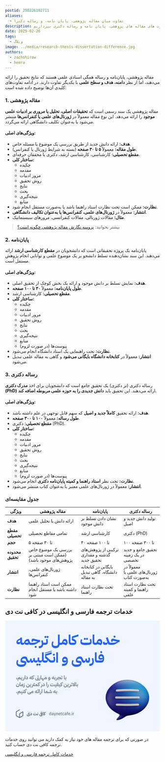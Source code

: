 ```yaml
---
postid: 250226102711
aliases:
  - تفاوت میان مقاله پژوهشی، پایان نامه، و رساله دکترا
description: در این پست می خواهیم به تفاوت های مقاله های پژوهشی، پایان نامه و رساله دکتری بپردازیم.
date: 2025-02-26
tags:
  - وبلاگ
image: ../media/research-thesis-dissertation-difference.jpg
authors:
  - zachshirow
  - hemra
---
```



مقاله پژوهشی، پایان‌نامه و رساله همگی اسنادی علمی هستند که نتایج تحقیق را ارائه می‌دهند، اما از نظر **دامنه، هدف و سطح علمی** با یکدیگر تفاوت دارند. در ادامه تفاوت‌های کلیدی آن‌ها توضیح داده شده است:

### **1. مقاله پژوهشی**

مقاله پژوهشی یک سند رسمی است که **تحقیقات اصلی، تحلیل یا مروری بر ادبیات علمی موجود** را ارائه می‌دهد. این نوع مقاله معمولاً در **ژورنال‌های علمی یا کنفرانس‌ها** منتشر می‌شود یا به‌عنوان تکلیف دانشگاهی ارائه می‌گردد.

#### **ویژگی‌های اصلی:**

- **هدف:** ارائه دانش جدید از طریق بررسی یک موضوع یا مسئله خاص.
- **طول مقاله:** معمولاً **۵ تا ۳۰ صفحه** (بسته به شرایط ژورنال یا کنفرانس).
- **مقطع تحصیلی:** کارشناسی، کارشناسی ارشد، دکتری یا محققان حرفه‌ای.
- **ساختار کلی:**
    - چکیده
    - مقدمه
    - مرور ادبیات
    - روش تحقیق
    - نتایج
    - بحث
    - نتیجه‌گیری
    - منابع
- **نظارت:** ممکن است تحت نظارت استاد راهنما باشد یا به‌صورت مستقل انجام شود.
- **انتشار:** معمولاً در **ژورنال‌های علمی، کنفرانس‌ها یا به‌عنوان تکالیف دانشگاهی**.
- **مثال:** مقالات ژورنالی، مقالات کنفرانسی، مرورهای سیستماتیک.

> بیشتر بخوانید: [پروسه نگارش مقاله پژوهشی چگونه است؟](research-paper-process.md)

### **2. پایان‌نامه**

پایان‌نامه یک پروژه تحقیقاتی است که دانشجویان در **مقطع کارشناسی ارشد** ارائه می‌دهند. این سند نشان‌دهنده تسلط دانشجو بر یک موضوع علمی و توانایی انجام پژوهش مستقل است.

#### **ویژگی‌های اصلی:**

- **هدف:** نمایش تسلط بر دانش موجود و ارائه یک بخش کوچک از تحقیق اصلی.
- **طول پایان‌نامه:** معمولاً **۴۰ تا ۱۰۰ صفحه**.
- **مقطع تحصیلی:** کارشناسی ارشد.
- **ساختار کلی:**
    - چکیده
    - مقدمه
    - مرور ادبیات
    - روش تحقیق
    - نتایج
    - بحث
    - نتیجه‌گیری
    - منابع
    - پیوست‌ها (در صورت لزوم)
- **نظارت:** تحت راهنمایی یک استاد دانشگاه انجام می‌شود.
- **انتشار:** معمولاً در **کتابخانه دانشگاه بایگانی می‌شود** و گاهی به مقاله علمی تبدیل می‌شود.

### **3. رساله دکتری**

رساله دکتری (تز دکتری) یک تحقیق جامع است که دانشجویان برای اخذ **مدرک دکتری (PhD)** ارائه می‌دهند. این تحقیق باید **دانش جدیدی را به حوزه علمی مربوطه اضافه کند**.

#### **ویژگی‌های اصلی:**

- **هدف:** ارائه تحقیق **کاملاً جدید و اصیل** که سهم قابل توجهی در علم داشته باشد.
- **طول رساله:** معمولاً **۱۰۰ تا ۳۰۰ صفحه**.
- **مقطع تحصیلی:** دکتری (PhD).
- **ساختار کلی:**
    - چکیده
    - مقدمه
    - مرور ادبیات
    - روش تحقیق
    - نتایج
    - بحث
    - نتیجه‌گیری
    - منابع
    - پیوست‌ها (در صورت لزوم)
- **نظارت:** تحت نظر **استاد راهنما و کمیته پایان‌نامه دکتری** انجام می‌شود.
- **انتشار:** معمولاً در ژورنال‌های علمی معتبر یا به‌عنوان کتاب منتشر می‌شود.

### **جدول مقایسه‌ای**

| ویژگی            | مقاله پژوهشی                                                | پایان‌نامه                                       | رساله دکتری                                |
| ---------------- | ----------------------------------------------------------- | ------------------------------------------------ | ------------------------------------------ |
| **هدف**          | ارائه دانش یا تحلیل علمی                                    | نشان دادن تسلط بر دانش موجود                     | تولید دانش جدید و اصیل                     |
| **مقطع تحصیلی**  | تمامی مقاطع تحصیلی                                          | کارشناسی ارشد                                    | دکتری (PhD)                                |
| **حجم**          | ۵ تا ۳۰ صفحه                                                | ۴۰ تا ۱۰۰ صفحه                                   | ۱۰۰ تا ۳۰۰ صفحه                            |
| **محدوده تحقیق** | بررسی یک موضوع خاص (ممکن است مبتنی بر پژوهش‌های موجود باشد) | ترکیبی از پژوهش‌های گذشته و مقداری تحقیق جدید    | تحقیق جامع و جدید در یک زمینه تخصصی        |
| **انتشار**       | ژورنال‌های علمی، کنفرانس‌ها                                 | بایگانی در کتابخانه دانشگاه، گاهی تبدیل به مقاله | معمولاً در ژورنال‌های علمی یا به‌صورت کتاب |
| **نظارت**        | ممکن است استاد راهنما داشته باشد یا مستقل انجام شود         | تحت نظارت استاد راهنما                           | تحت نظارت استاد راهنما و کمیته علمی        |


## خدمات ترجمه فارسی و انگلیسی در کافی نت دی

![](../media/translation-services.jpg)

در صورتی که برای ترجمه مقاله های خود نیاز به کمک دارید می توانید روی خدمات ترجمه کافی نت دی حساب کنید. 

[خدمات کامل ترجمه فارسی و انگلیسی](../services/translation-services.md)